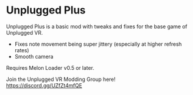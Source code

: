 # Unplugged Plus

Unplugged Plus is a basic mod with tweaks and fixes for the base game of Unplugged VR.
- Fixes note movement being super jittery (especially at higher refresh rates)
- Smooth camera

Requires Melon Loader v0.5 or later.

Join the Unplugged VR Modding Group here! https://discord.gg/UZfZt4mfQE
